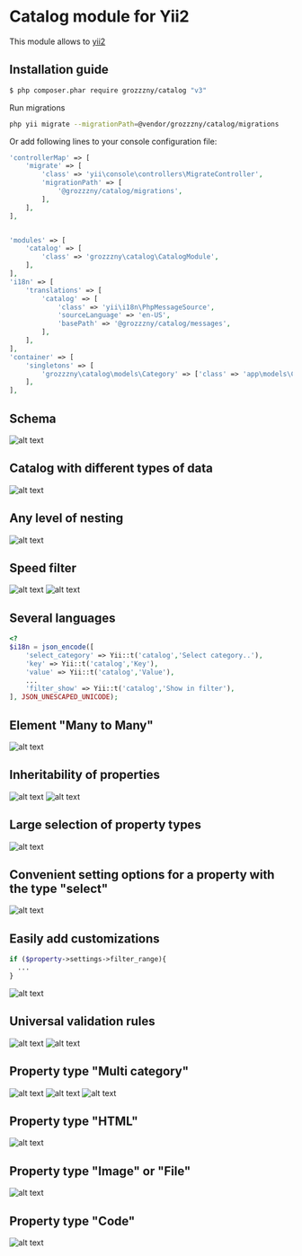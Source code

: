 Catalog module for Yii2
==============================

This module allows to [yii2](https://www.yiiframework.com/) 

## Installation guide

```bash
$ php composer.phar require grozzzny/catalog "v3"
```


Run migrations
```bash
php yii migrate --migrationPath=@vendor/grozzzny/catalog/migrations
```

Or add following lines to your console configuration file:

```php
'controllerMap' => [
    'migrate' => [
        'class' => 'yii\console\controllers\MigrateController',
        'migrationPath' => [
            '@grozzzny/catalog/migrations',
        ],
    ],
],
```

```php

'modules' => [
    'catalog' => [
        'class' => 'grozzzny\catalog\CatalogModule',
    ],
],
'i18n' => [
    'translations' => [
        'catalog' => [
            'class' => 'yii\i18n\PhpMessageSource',
            'sourceLanguage' => 'en-US',
            'basePath' => '@grozzzny/catalog/messages',
        ],
    ],
],
'container' => [
    'singletons' => [
        'grozzzny\catalog\models\Category' => ['class' => 'app\models\Category'],
    ],
],
```

## Schema
![alt text](https://raw.githubusercontent.com/grozzzny/catalog/master/media/2017-07-17_08-59-16.png)

## Catalog with different types of data
![alt text](https://raw.githubusercontent.com/grozzzny/catalog/master/media/2017-07-17_09-08-04.png)

## Any level of nesting
![alt text](https://raw.githubusercontent.com/grozzzny/catalog/master/media/2017-07-17_09-11-42.png)

## Speed filter
![alt text](https://raw.githubusercontent.com/grozzzny/catalog/master/media/2017-07-17_09-48-14.png)
![alt text](https://raw.githubusercontent.com/grozzzny/catalog/master/media/2017-07-17_09-50-45.png)

## Several languages
```php
<?
$i18n = json_encode([
    'select_category' => Yii::t('catalog','Select category..'),
    'key' => Yii::t('catalog','Key'),
    'value' => Yii::t('catalog','Value'),
    ...
    'filter_show' => Yii::t('catalog','Show in filter'),
], JSON_UNESCAPED_UNICODE);
```

## Element "Many to Many"
![alt text](https://raw.githubusercontent.com/grozzzny/catalog/master/media/2017-07-17_09-59-01.png)

## Inheritability of properties
![alt text](https://raw.githubusercontent.com/grozzzny/catalog/master/media/2017-07-17_09-15-52.png)
![alt text](https://raw.githubusercontent.com/grozzzny/catalog/master/media/2017-07-17_09-16-30.png)

## Large selection of property types
![alt text](https://raw.githubusercontent.com/grozzzny/catalog/master/media/2017-07-17_09-18-47.png)

## Convenient setting options for a property with the type "select"
![alt text](https://raw.githubusercontent.com/grozzzny/catalog/master/media/2017-07-17_09-20-56.png)

## Easily add customizations
```php
if ($property->settings->filter_range){
  ...
}
```
![alt text](https://raw.githubusercontent.com/grozzzny/catalog/master/media/2017-07-17_09-23-00.png)

## Universal validation rules
![alt text](https://raw.githubusercontent.com/grozzzny/catalog/master/media/2017-07-17_09-27-56.png)
![alt text](https://raw.githubusercontent.com/grozzzny/catalog/master/media/2017-07-17_09-29-15.png)

## Property type "Multi category"
![alt text](https://raw.githubusercontent.com/grozzzny/catalog/master/media/2017-07-17_09-31-50.png)
![alt text](https://raw.githubusercontent.com/grozzzny/catalog/master/media/2017-07-17_09-32-25.png)
![alt text](https://raw.githubusercontent.com/grozzzny/catalog/master/media/2017-07-17_09-33-28.png)

## Property type "HTML"
![alt text](https://raw.githubusercontent.com/grozzzny/catalog/master/media/2017-07-17_09-37-59.png)

## Property type "Image" or "File"
![alt text](https://raw.githubusercontent.com/grozzzny/catalog/master/media/2017-07-17_09-40-39.png)

## Property type "Code"
![alt text](https://raw.githubusercontent.com/grozzzny/catalog/master/media/2017-07-17_09-45-05.png)
